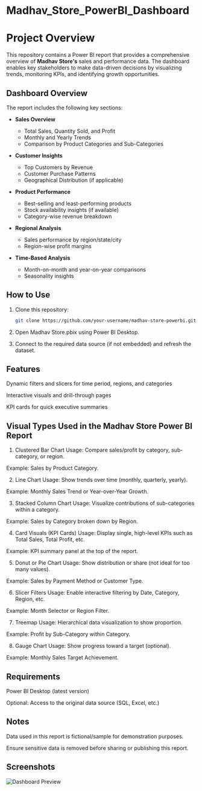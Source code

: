 # Madhav_Store_PowerBI_Dashboard
# Project Overview

This repository contains a Power BI report that provides a comprehensive overview of **Madhav Store's** sales and performance data. The dashboard enables key stakeholders to make data-driven decisions by visualizing trends, monitoring KPIs, and identifying growth opportunities.

## Dashboard Overview

The report includes the following key sections:

- **Sales Overview**
  - Total Sales, Quantity Sold, and Profit
  - Monthly and Yearly Trends
  - Comparison by Product Categories and Sub-Categories

- **Customer Insights**
  - Top Customers by Revenue
  - Customer Purchase Patterns
  - Geographical Distribution (if applicable)

- **Product Performance**
  - Best-selling and least-performing products
  - Stock availability insights (if available)
  - Category-wise revenue breakdown

- **Regional Analysis**
  - Sales performance by region/state/city
  - Region-wise profit margins

- **Time-Based Analysis**
  - Month-on-month and year-on-year comparisons
  - Seasonality insights

##  How to Use

1. Clone this repository:
   ```bash
   git clone https://github.com/your-username/madhav-store-powerbi.git
   
2. Open Madhav Store.pbix using Power BI Desktop.

3. Connect to the required data source (if not embedded) and refresh the dataset.

## Features
Dynamic filters and slicers for time period, regions, and categories

Interactive visuals and drill-through pages

KPI cards for quick executive summaries

## Visual Types Used in the Madhav Store Power BI Report

1. Clustered Bar Chart
Usage: Compare sales/profit by category, sub-category, or region.

Example: Sales by Product Category.

2. Line Chart
Usage: Show trends over time (monthly, quarterly, yearly).

Example: Monthly Sales Trend or Year-over-Year Growth.

3. Stacked Column Chart
Usage: Visualize contributions of sub-categories within a category.

Example: Sales by Category broken down by Region.

4. Card Visuals (KPI Cards)
Usage: Display single, high-level KPIs such as Total Sales, Total Profit, etc.

Example: KPI summary panel at the top of the report.

5. Donut or Pie Chart
Usage: Show distribution or share (not ideal for too many values).

Example: Sales by Payment Method or Customer Type.

6. Slicer Filters
Usage: Enable interactive filtering by Date, Category, Region, etc.

Example: Month Selector or Region Filter.

7. Treemap
Usage: Hierarchical data visualization to show proportion.

Example: Profit by Sub-Category within Category.

8. Gauge Chart
Usage: Show progress toward a target (optional).

Example: Monthly Sales Target Achievement.

## Requirements
Power BI Desktop (latest version)

Optional: Access to the original data source (SQL, Excel, etc.)

## Notes
Data used in this report is fictional/sample for demonstration purposes.

Ensure sensitive data is removed before sharing or publishing this report.

## Screenshots
![Dashboard Preview](https://github.com/AmanKharwar4342/Madhav_Store_PowerBI_Dashboard/blob/main/Snapshot%20of%20the%20Dashboard.png)
